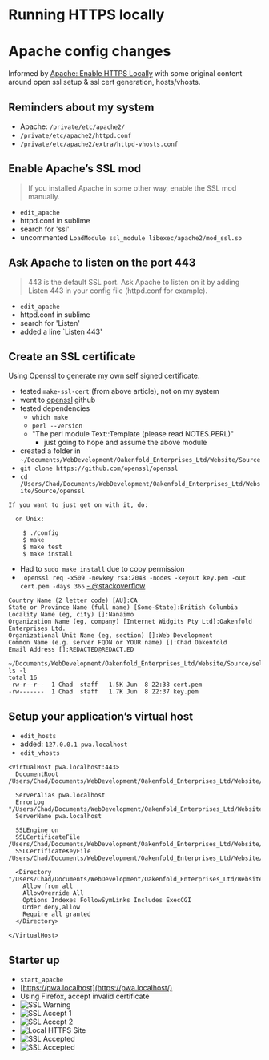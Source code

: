 Running HTTPS locally
=====================


# Apache config changes

Informed by [Apache: Enable HTTPS Locally](http://www.dinduks.com/apache-enable-https-locally/) with some original content around open ssl setup & ssl cert generation, hosts/vhosts.

## Reminders about my system
- Apache: `/private/etc/apache2/`
- `/private/etc/apache2/httpd.conf`
- `/private/etc/apache2/extra/httpd-vhosts.conf`

## Enable Apache’s SSL mod

> If you installed Apache in some other way, enable the SSL mod manually.

- `edit_apache`
- httpd.conf in sublime
- search for 'ssl'
- uncommented `LoadModule ssl_module libexec/apache2/mod_ssl.so`




## Ask Apache to listen on the port 443
> 443 is the default SSL port. Ask Apache to listen on it by adding Listen 443 in your config file (httpd.conf for example). 

- `edit_apache`
- httpd.conf in sublime
- search for 'Listen'
- added a line `Listen 443'




## Create an SSL certificate
Using Openssl to generate my own self signed certificate.

- tested `make-ssl-cert` (from above article), not on my system
- went to [openssl](https://github.com/openssl/openssl/blob/master/INSTALL) github
- tested dependencies
  - `which make`
  - `perl --version`
  - "The perl module Text::Template (please read NOTES.PERL)"
    - just going to hope and assume the above module
- created a folder in `~/Documents/WebDevelopment/Oakenfold_Enterprises_Ltd/Website/Source`
- `git clone https://github.com/openssl/openssl`
- `cd /Users/Chad/Documents/WebDevelopment/Oakenfold_Enterprises_Ltd/Website/Source/openssl`

```
If you want to just get on with it, do:

  on Unix:

    $ ./config
    $ make
    $ make test
    $ make install
``` 

- Had to `sudo make install` due to copy permission
- ` openssl req -x509 -newkey rsa:2048 -nodes -keyout key.pem -out cert.pem -days 365`
[- @stackoverflow](http://stackoverflow.com/questions/10175812/how-to-create-a-self-signed-certificate-with-openssl)

```
Country Name (2 letter code) [AU]:CA
State or Province Name (full name) [Some-State]:British Columbia
Locality Name (eg, city) []:Nanaimo
Organization Name (eg, company) [Internet Widgits Pty Ltd]:Oakenfold Enterprises Ltd.
Organizational Unit Name (eg, section) []:Web Development
Common Name (e.g. server FQDN or YOUR name) []:Chad Oakenfold
Email Address []:REDACTED@REDACT.ED
```

```
~/Documents/WebDevelopment/Oakenfold_Enterprises_Ltd/Website/Source/selfSignedCertificates$ ls -l
total 16
-rw-r--r--  1 Chad  staff   1.5K Jun  8 22:38 cert.pem
-rw-------  1 Chad  staff   1.7K Jun  8 22:37 key.pem
```

## Setup your application’s virtual host

- `edit_hosts`
- added: `127.0.0.1 pwa.localhost`
- `edit_vhosts`

```
<VirtualHost pwa.localhost:443>
  DocumentRoot /Users/Chad/Documents/WebDevelopment/Oakenfold_Enterprises_Ltd/Website/pwa/
  
  ServerAlias pwa.localhost
  ErrorLog "/Users/Chad/Documents/WebDevelopment/Oakenfold_Enterprises_Ltd/Website/pwa/Logs/ErrorLog"
  ServerName pwa.localhost

  SSLEngine on
  SSLCertificateFile /Users/Chad/Documents/WebDevelopment/Oakenfold_Enterprises_Ltd/Website/Source/selfSignedCertificates/cert.pem
  SSLCertificateKeyFile /Users/Chad/Documents/WebDevelopment/Oakenfold_Enterprises_Ltd/Website/Source/selfSignedCertificates/key.pem
  
  <Directory "/Users/Chad/Documents/WebDevelopment/Oakenfold_Enterprises_Ltd/Website/pwa">
    Allow from all
    AllowOverride All
    Options Indexes FollowSymLinks Includes ExecCGI
    Order deny,allow
    Require all granted
  </Directory>

</VirtualHost>
```

## Starter up

- `start_apache`
- [https://pwa.localhost](https://pwa.localhost/)
- Using Firefox, accept invalid certificate
- ![SSL Warning](media/01.png "SSL Warning")
- ![SSL Accept 1](media/02.png "SSL Accept 1")
- ![SSL Accept 2](media/03.png "SSL Accept 2")
- ![Local HTTPS Site](media/04.png "Local HTTPS Site")
- ![SSL Accepted](media/05.png "SSL Accepted")
- ![SSL Accepted](media/06.png "SSL Accepted")